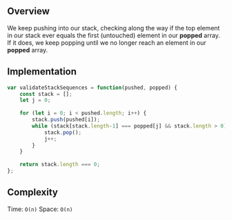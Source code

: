 ## Overview
We keep pushing into our stack, checking along the way if the top element in our stack ever equals the first (untouched) element in our **popped** array. If it does, we keep popping until we no longer reach an element in our **popped** array. 


## Implementation
```js
var validateStackSequences = function(pushed, popped) {
    const stack = []; 
    let j = 0; 
    
    for (let i = 0; i < pushed.length; i++) {
        stack.push(pushed[i]); 
        while (stack[stack.length-1] === popped[j] && stack.length > 0) {
            stack.pop(); 
            j++; 
        }
    }
    
    return stack.length === 0; 
};
```

## Complexity
Time: `O(n)`
Space: `O(n)`